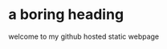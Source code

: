  <!doctype html>
<html>
<head>
<title>xazax.github.io</title>
</head>
<body>

<h1>a boring heading</h1>
<p>welcome to my github hosted static webpage</p>

</body>
</html> 
